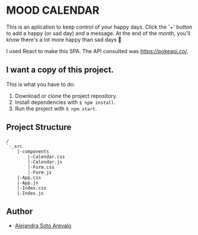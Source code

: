 # MOOD CALENDAR
This is an aplication to keep control of your happy days. Click the '+' button to add a happy (or sad day) and a message. At the end of the month, you'll know there's a lot more happy than sad days 💟

I used React to make this SPA. The API consulted was https://pokeapi.co/.

## I want a copy of this project.
This is what you have to do:
1. Download or clone the project repository.
2. Install dependencies with `$ npm install`.
3. Run the project with `$ npm start`.

## Project Structure

```
/
`-_src
    |-components
        |-Calendar.css
        |-Calendar.js
        |-Form.css
        |-Form.js
    |-App.css
    |-App.js
    |-Index.css
    |-Index.js
```

## Author

- [Alejandra Soto Arevalo](https://www.linkedin.com/in/alejandrasotoa/)